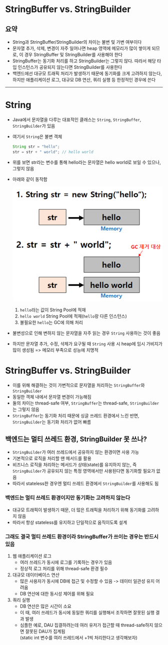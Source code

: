 # StringBuffer vs. StringBuilder
## 요약
- String과 StringBuffer/StringBuilder의 차이는 불변 및 가변 여부이다
- 문자열 추가, 삭제, 변경이 자주 일어나면 heap 영역에 메모리가 많이 쌓이게 되므로, 이 경우 StringBuffer 및 StringBuilder를 사용해야 한다
- StringBuffer는 동기화 처리를 하고 StringBuilder는 그렇지 않다. 따라서 해당 타입 인스턴스가 공유되지 않는다면 StringBuilder를 사용한다
- 백엔드에선 대규모 트래픽 처리가 발생하기 때문에 동기화를 크게 고려하지 않는다, 하지만 애플리케이션 로그, 대규모 DB 연산, 쿼리 실행 등 한정적인 경우에 쓴다

---

# String
- Java에서 문자열을 다루는 대표적인 클래스는 `String`, `StringBuffer`, `StringBuilder`가 있음
- 여기서 `String`은 불변 객체
  ```java
  String str = "hello";
  str = str + " world"; // hello world 
  ```
- 위를 보면 str라는 변수를 통해 hello라는 문자열은 hello world로 보일 수 있으나, 그렇지 않음
- 아래와 같이 동작함

  ![img.png](img.png)
    1. `hello`라는 값이 String Pool에 적재
    2. `hello world` String Pool에 적재(`hello`랑 다른 인스턴스)
    3. 불필요한 `hello`는 GC에 의해 처리

- 불변성으로 인해 변하지 않는 문자열을 자주 읽는 경우 `String` 사용하는 것이 좋음
- 하지만 문자열 추가, 수정, 삭제가 요구될 때 `String` 사용 시 heap에 임시 가비지가 많이 생성됨 => 메모리 부족으로 성능에 치명적

# StringBuffer vs. StringBuilder
- 이를 위해 해결하는 것이 가변적으로 문자열을 처리하는 `StringBuffer`와 `StringBuilder`
- 동일한 객체 내에서 문자열 변경이 가능해짐
- 둘의 차이는 thread-safe 여부, `StringBuffer`는 thread-safe, `StringBuilder`는 그렇지 않음
- `StringBuffer`는 동기화 처리 때문에 싱글 쓰레드 환경에서 느린 반면, `StringBuilder`는 동기화 처리가 없어 빠름

## 백엔드는 멀티 쓰레드 환경, StringBuilder 못 쓰나?
- `StringBuilder`가 여러 쓰레드에서 공유하지 않는 환경이면 사용 가능
- 기본적으로 로직을 처리할 땐 메서드를 활용
- 비즈니스 로직을 처리하는 메서드가 상태(state)를 유지하지 않는, 즉 `StringBuilder`가 공유되지 않는 특정 영역에서만 사용된다면 동기화할 필요가 없음
- 따라서 stateless한 경우엔 멀티 쓰레드 환경에서 `StringBuilder`를 사용해도 됨

### 백엔드는 멀티 쓰레드 환경이지만 동기화는 고려하지 않는다
- 대규모 트래픽이 발생하기 때문, 더 많은 트래픽을 처리하기 위해 동기화를 고려하지 않음
- 따라서 항상 stateless를 유지하고 단일적으로 움직이도록 설계

### 그래도 결국 멀티 쓰레드 환경이라 StringBuffer가 쓰이는 경우는 반드시 있음
1. 웹 애플리케이션 로그
   - 여러 쓰레드가 동시에 로그를 기록하는 경우가 있음
   - 정상적 로그 처리를 위해 thread-safe 환경 필수
2. 대규모 데이터베이스 연산
   - 많은 사용자가 동시에 DB에 접근 및 수정할 수 있음 -> 데이터 일관성 유지 어려움
   - DB 연산에 대한 동시성 제어를 위해 필요
3. 쿼리 실행
   - DB 연산은 많은 시간이 소요
   - 이 때, 여러 쓰레드가 동시에 동일한 쿼리를 실행해서 조작하면 잘못된 실행 결과 발생
   - 심플한 예로, DAU 집결하려는데 여러 유저가 접근할 때 thread-safe하지 않으면 잘못된 DAU가 집계됨<br>
     (static int 변수를 여러 쓰레드에서 +1씩 처리한다고 생각해보자)